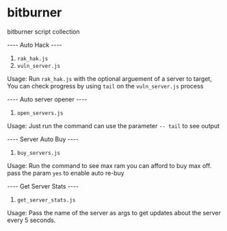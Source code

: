 # bitburner
bitburner script collection


---- Auto Hack ----
1. `rak_hak.js`
2. `vuln_server.js`

Usage: Run `rak_hak.js` with the optional arguement of a server to target,
You can check progress by using `tail` on the `vuln_server.js` process


---- Auto server opener ----
1. `open_servers.js`

Usage: Just run the command can use the parameter `-- tail` to see output


---- Server Auto Buy ----
1. `buy_servers.js`

Usage: Run the command to see max ram you can afford to buy max off. pass the param `yes` to enable auto re-buy


---- Get Server Stats ----
1. `get_server_stats.js`

Usage: Pass the name of the server as args to get updates about the server every 5 seconds.
